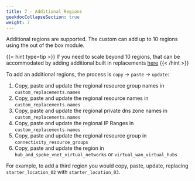 ```yaml
---
title: 7 - Additional Regions
geekdocCollapseSection: true
weight: 7
---
```


Additional regions are supported. The custom can add up to 10 regions using the out of the box module.

{{< hint type=tip >}}
If you need to scale beyond 10 regions, that can be accommodated by adding additional built in replacements [here](https://github.com/Azure/alz-terraform-accelerator/blob/cf0b37351cd4f2dde9d2cf20642d76bacadf923c/templates/platform_landing_zone/locals.config.tf#L2)
{{< /hint >}}

To add an additional regions, the process is `copy` -> `paste` -> `update`:

1. Copy, paste and update the regional resource group names in `custom_replacements.names`
1. Copy, paste and update the regional resource names in `custom_replacements.names`
1. Copy, paste and update the regional private dns zone names in `custom_replacements.names`
1. Copy, paste and update the regional IP Ranges in `custom_replacements.names`
1. Copy, paste and update the regional resource group in `connectivity_resource_groups`
1. Copy, paste and update the region in `hub_and_spoke_vnet_virtual_networks` or `virtual_wan_virtual_hubs`

For example, to add a third region you would copy, paste, update, replacing `starter_location_02` with `starter_location_03`. 
